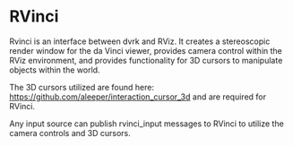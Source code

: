 # RVinci
Rvinci is an interface between dvrk and RViz. It creates a stereoscopic render window for the da Vinci viewer,
provides camera control within the RViz environment, and provides functionality for 3D cursors to manipulate
objects within the world.

The 3D cursors utilized are found here: https://github.com/aleeper/interaction_cursor_3d and are required
for RVinci.

Any input source can publish rvinci_input messages to
RVinci to utilize the camera controls and 3D cursors.

